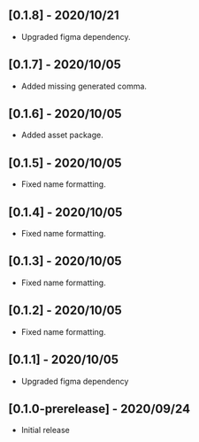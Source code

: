 ## [0.1.8] - 2020/10/21

* Upgraded figma dependency.

## [0.1.7] - 2020/10/05

* Added missing generated comma.

## [0.1.6] - 2020/10/05

* Added asset package.

## [0.1.5] - 2020/10/05

* Fixed name formatting.

## [0.1.4] - 2020/10/05

* Fixed name formatting.

## [0.1.3] - 2020/10/05

* Fixed name formatting.

## [0.1.2] - 2020/10/05

* Fixed name formatting.

## [0.1.1] - 2020/10/05

* Upgraded figma dependency

## [0.1.0-prerelease] - 2020/09/24

* Initial release

